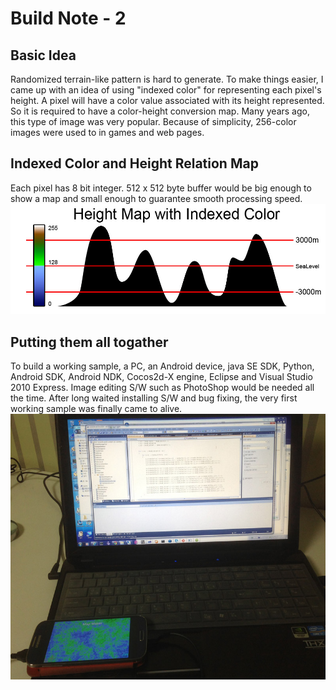 # Build Note - 2

## Basic Idea
Randomized terrain-like pattern is hard to generate. To make things easier, I came up with an idea of using "indexed color" for representing each pixel's height.
A pixel will have a color value associated with its height represented. So it is required to have a color-height conversion map. Many years ago, this type of image was very popular. Because of simplicity, 256-color images were used to in games and web pages.

## Indexed Color and Height Relation Map
Each pixel has 8 bit integer. 512 x 512 byte buffer would be big enough to show a map and small enough to guarantee smooth processing speed.
![Example Image](../project_images/IndexedColor.jpg?raw=true "Index Color")

## Putting them all togather
To build a working sample, a PC, an Android device, java SE SDK, Python, Android SDK, Android NDK, Cocos2d-X engine, Eclipse and Visual Studio 2010 Express. Image editing S/W such as PhotoShop would be needed all the time. After long waited installing S/W and bug fixing, the very first working sample was finally came to alive.
![Example Image](../project_images/build.jpg?raw=true "cocos2d-x")